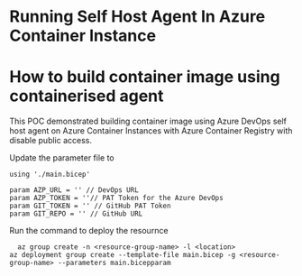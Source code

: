 # Running Self Host Agent In Azure Container Instance 
# How to build container image using containerised agent

This POC demonstrated building container image using Azure DevOps self host agent on Azure Container Instances with Azure Container Registry with disable public access.

Update the parameter file to 
```
using './main.bicep'

param AZP_URL = '' // DevOps URL
param AZP_TOKEN = ''// PAT Token for the Azure DevOps
param GIT_TOKEN = '' // GitHub PAT Token
param GIT_REPO = '' // GitHub URL

```
Run the command to deploy the resournce
``` bicep
  az group create -n <resource-group-name> -l <location>
az deployment group create --template-file main.bicep -g <resource-group-name> --parameters main.bicepparam
```
